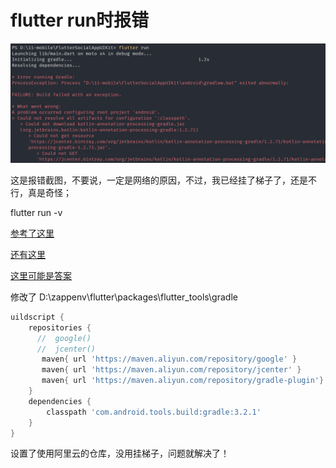 # flutter run时报错

![报错如下](assets/1563199779823.png)





这是报错截图，不要说，一定是网络的原因，不过，我已经挂了梯子了，还是不行，真是奇怪；







flutter run -v 

[参考了这里](https://www.jianshu.com/p/31e5800e18d9)

[还有这里](https://www.jianshu.com/p/31e5800e18d9)

[这里可能是答案](https://www.cnblogs.com/JobbyM/p/9995485.html)



修改了 D:\zappenv\flutter\packages\flutter_tools\gradle

```gradle
uildscript {
    repositories {
      //  google()
      //  jcenter()
	   maven{ url 'https://maven.aliyun.com/repository/google' }
       maven{ url 'https://maven.aliyun.com/repository/jcenter' }
	   maven{ url 'https://maven.aliyun.com/repository/gradle-plugin'}
    }
    dependencies {
        classpath 'com.android.tools.build:gradle:3.2.1'
    }
}
```



设置了使用阿里云的仓库，没用挂梯子，问题就解决了！